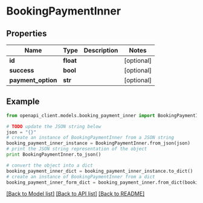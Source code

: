 # BookingPaymentInner


## Properties

Name | Type | Description | Notes
------------ | ------------- | ------------- | -------------
**id** | **float** |  | [optional] 
**success** | **bool** |  | [optional] 
**payment_option** | **str** |  | [optional] 

## Example

```python
from openapi_client.models.booking_payment_inner import BookingPaymentInner

# TODO update the JSON string below
json = "{}"
# create an instance of BookingPaymentInner from a JSON string
booking_payment_inner_instance = BookingPaymentInner.from_json(json)
# print the JSON string representation of the object
print BookingPaymentInner.to_json()

# convert the object into a dict
booking_payment_inner_dict = booking_payment_inner_instance.to_dict()
# create an instance of BookingPaymentInner from a dict
booking_payment_inner_form_dict = booking_payment_inner.from_dict(booking_payment_inner_dict)
```
[[Back to Model list]](../README.md#documentation-for-models) [[Back to API list]](../README.md#documentation-for-api-endpoints) [[Back to README]](../README.md)


